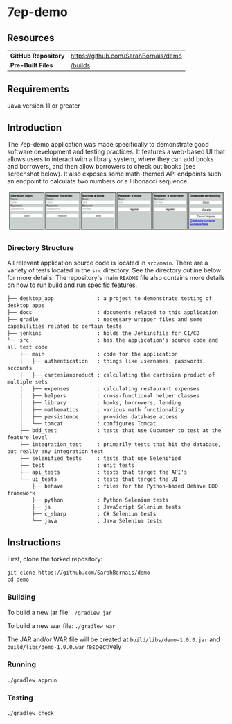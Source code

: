 # 7ep-demo

## Resources

|   |   |
|---|---|
|__GitHub Repository__| https://github.com/SarahBornais/demo |
|__Pre-Built Files__| [/builds](./builds/) |



## Requirements

Java version 11 or greater

## Introduction

The 7ep-demo application was made specifically to demonstrate good software development and testing practices. It features a web-based UI that allows users to interact with a library system, where they can add books and borrowers, and then allow borrowers to check out books (see screenshot below). It also exposes some math-themed API endpoints such an endpoint to calculate two numbers or a Fibonacci sequence.

![image](../images/7ep-demo.png)

### Directory Structure

All relevant application source code is located in `src/main`. There are a variety of tests located in the `src` directory. See the directory outline below for more details. The repository's main `README` file also contains more details on how to run build and run specific features.

```
├── desktop_app              : a project to demonstrate testing of desktop apps
├── docs                     : documents related to this application
├── gradle                   : necessary wrapper files and some capabilities related to certain tests
├── jenkins                  : holds the Jenkinsfile for CI/CD
└── src                      : has the application's source code and all test code
    ├── main                 : code for the application
    │   ├── authentication   : things like usernames, passwords, accounts
    │   ├── cartesianproduct : calculating the cartesian product of multiple sets
    │   ├── expenses         : calculating restaurant expenses
    │   ├── helpers          : cross-functional helper classes
    │   ├── library          : books, borrowers, lending
    │   ├── mathematics      : various math functionality
    │   ├── persistence      : provides database access
    │   └── tomcat           : configures Tomcat
    ├── bdd_test             : tests that use Cucumber to test at the feature level
    ├── integration_test     : primarily tests that hit the database, but really any integration test
    ├── selenified_tests     : tests that use Selenified
    ├── test                 : unit tests
    ├── api_tests            : tests that target the API's
    └── ui_tests             : tests that target the UI
        ├── behave           : files for the Python-based Behave BDD framework
        ├── python           : Python Selenium tests
        ├── js               : JavaScript Selenium tests
        ├── c_sharp          : C# Selenium tests
        └── java             : Java Selenium tests
```

## Instructions

First, clone the forked repository:

```
git clone https://github.com/SarahBornais/demo
cd demo
```

### Building

To build a new jar file: `./gradlew jar`

To build a new war file: `./gradlew war`

The JAR and/or WAR file will be created at `build/libs/demo-1.0.0.jar` and `build/libs/demo-1.0.0.war` respectively

### Running

`./gradlew apprun`

### Testing

`./gradlew check`